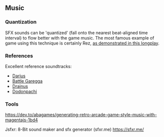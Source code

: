 ## Music

### Quantization

SFX sounds can be 'quantized' (fall onto the nearest beat-aligned time interval) to flow better with the game music.
The most famous example of game using this technique is certainly Rez, [as demonstrated in this longplay](https://www.youtube.com/watch?v=cnBR1CMWkhY).

### References

Excellent reference soundtracks:
- [Darius](https://www.youtube.com/watch?v=bk3WYW4wfd8&list=PL7YuVu11Ud-JVpWlWcaeAAj4ds9H2RGbY)
- [Battle Garegga](https://www.youtube.com/watch?v=Szr0TSXcWok&list=PLA25972A65E1F8E36)
- [Drainus](https://www.youtube.com/watch?v=p8p0hA2v3Lo&list=PLPRrils1eUF4bH6DSMw05vkVoIRHkpFde)
- [Dodonpachi](https://www.youtube.com/watch?v=LjKQIfTTmZU&list=PLZrLlp6wSWHWtnHf0rHVmrCtjqoDmnymB)

### Tools

https://dev.to/abagames/generating-retro-arcade-game-style-music-with-magentajs-1bd4

Jsfxr: 8-Bit sound maker and sfx generator (sfxr.me)
https://sfxr.me/
